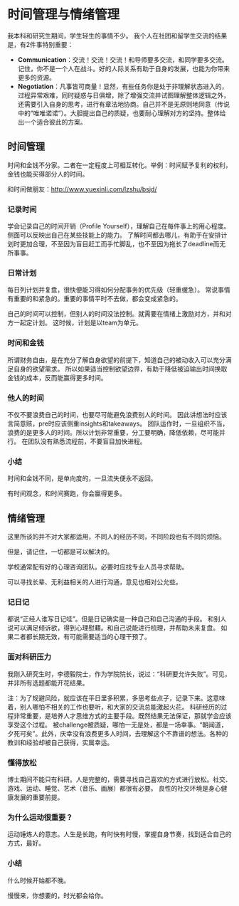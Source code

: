 # 时间管理与情绪管理

我本科和研究生期间，学生轻生的事情不少。
我个人在社团和留学生交流的结果是，有2件事特别重要：

* **Communication**：交流！交流！交流！和导师要多交流，和同学要多交流。记住，你不是一个人在战斗。好的人际关系有助于自身的发展，也能为你带来更多的资源。
* **Negotiation**：凡事皆可商量！显然，有些任务你是处于非理解状态进入的，过程异常艰难，同时疑惑与日俱增，除了增强交流并试图理解整体逻辑之外，还需要引入自身的思考，进行有章法地协商。自己并不是无原则地同意（传说中的“唯唯诺诺”）。大胆提出自己的质疑，也要耐心理解对方的坚持。整体给出一个适合彼此的方案。

## 时间管理

时间和金钱不分家。二者在一定程度上可相互转化。举例：时间赋予复利的权利，金钱也能买得部分人的时间。

和时间做朋友：<http://www.yuexinli.com/lzshu/bsjd/>

### 记录时间

学会记录自己的时间开销（Profile Yourself），理解自己在每件事上的用心程度。侧面可以反映出自己在某些技能上的能力。
了解时间都去哪儿，有助于在安排计划时更加合理，不至因为盲目赶工而手忙脚乱，也不至因为拖长了deadline而无所事事。

### 日常计划

每日列计划并复盘，很快便能习得如何分配事务的优先级（轻重缓急）。
常说事情有重要的和紧急的。重要的事情平时不去做，都会变成紧急的。

自己的时间可以控制，但别人的时间没法控制。就需要在情绪上激励对方，并和对方一起定计划。
这时候，计划是以team为单元。

### 时间和金钱

所谓财务自由，是在充分了解自身欲望的前提下，知道自己的被动收入可以充分满足自身的欲望需求。
所以如果适当控制欲望边界，有助于降低被迫输出时间换取金钱的成本，反而能赢得更多时间。

### 他人的时间

不仅不要浪费自己的时间，也要尽可能避免浪费别人的时间。
因此讲想法时应该言简意赅，pre时应该侧重insights和takeaways。
团队运作时，一旦组织不当，浪费的是更多人的时间。所以计划非常重要，分工要明确，降低依赖，尽可能并行。
在团队没有熟悉流程前，不要盲目加快进程。

### 小结

时间和金钱不同，是单向度的，一旦流失便永不返回。

有时间观念，和时间赛跑，你会赢得更多。

## 情绪管理

这里所谈的并不对大家都适用，不同人的经历不同，不同阶段也有不同的烦恼。

但是，请记住，一切都是可以解决的。

学校通常配有好的心理咨询团队。必要时应找专业人员寻求帮助。

可以寻找长辈、无利益相关的人进行沟通，意见也相对公允些。

### 记日记

都说“正经人谁写日记哇”。但是日记确实是一种自己和自己沟通的手段。
和别人说可以满足倾诉欲，得到心理慰藉。和自己说能进行梳理，并帮助未来复盘。
如果二者都长期无效，有可能需要适当的心理干预了。

### 面对科研压力

我刚入研究生时，李德毅院士，作为学院院长，说过：“科研要允许失败”。可见，并非所有选题都能开花结果。

注：为了规避风险，就应该在平日里多积累，多思考些点子，记录下来。这意味着，别人哪怕不相关的工作也要听，和大家的交流总能激起火花。
科研经历的过程非常重要，是培养人才思维方式的主要手段。既然结果无法保证，那就学会应该享受这个过程。
被challenge被质疑，哪怕一无是处，都是一场幸事。“朝闻道，夕死可矣”。此外，庆幸没有浪费更多人时间，去理解这个不靠谱的想法。各种的教训和经验却被自己获得，实属幸运。

### 懂得放松

博士期间不能只有科研。人是完整的，需要寻找自己喜欢的方式进行放松。社交、游戏、运动、睡觉、艺术（音乐、画展）都很有必要。
良性的社交环境是身心健康发展的重要前提。

### 为什么运动很重要？

运动锤炼人的意志。人生是长跑，有时快有时慢，掌握自身节奏，找到适合自己的方式，最好。

### 小结

什么时候开始都不晚。

慢慢来，你想要的，时光都会给你。
